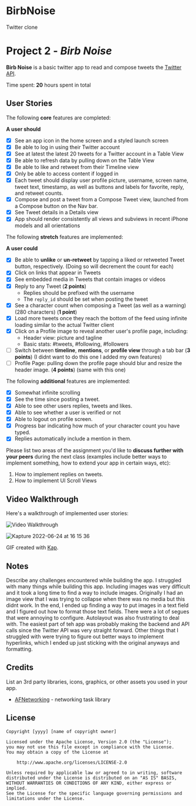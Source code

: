 # BirbNoise
 Twitter clone
# Project 2 - *Birb Noise*

**Birb Noise** is a basic twitter app to read and compose tweets the [Twitter API](https://apps.twitter.com/).

Time spent: **20** hours spent in total

## User Stories

The following **core** features are completed:

**A user should**

- [X] See an app icon in the home screen and a styled launch screen
- [X] Be able to log in using their Twitter account
- [X] See at latest the latest 20 tweets for a Twitter account in a Table View
- [X] Be able to refresh data by pulling down on the Table View
- [X] Be able to like and retweet from their Timeline view
- [X] Only be able to access content if logged in
- [X] Each tweet should display user profile picture, username, screen name, tweet text, timestamp, as well as buttons and labels for favorite, reply, and retweet counts.
- [X] Compose and post a tweet from a Compose Tweet view, launched from a Compose button on the Nav bar.
- [X] See Tweet details in a Details view
- [X] App should render consistently all views and subviews in recent iPhone models and all orientations

The following **stretch** features are implemented:

**A user could**

- [X] Be able to **unlike** or **un-retweet** by tapping a liked or retweeted Tweet button, respectively. (Doing so will decrement the count for each)
- [X] Click on links that appear in Tweets
- [X] See embedded media in Tweets that contain images or videos
- [X] Reply to any Tweet (**2 points**)
  - Replies should be prefixed with the username
  - The `reply_id` should be set when posting the tweet
- [X] See a character count when composing a Tweet (as well as a warning) (280 characters) (**1 point**)
- [X] Load more tweets once they reach the bottom of the feed using infinite loading similar to the actual Twitter client
- [X] Click on a Profile image to reveal another user's profile page, including:
  - Header view: picture and tagline
  - Basic stats: #tweets, #following, #followers
- [ ] Switch between **timeline**, **mentions**, or **profile view** through a tab bar (**3 points**) (I didnt want to do this one I added my own features)
- [ ] Profile Page: pulling down the profile page should blur and resize the header image. (**4 points**) (same with this one)

The following **additional** features are implemented:

- [X] Somewhat infinite scrolling
- [X] See the time since posting a tweet.
- [X] Able to see other users replies, tweets and likes.
- [X] Able to see whether a user is verified or not
- [X] Able to logout on profile screen.
- [X] Progress bar indicating how much of your character count you have typed.
- [X] Replies automatically include a mention in them.

Please list two areas of the assignment you'd like to **discuss further with your peers** during the next class (examples include better ways to implement something, how to extend your app in certain ways, etc):

1. How to implement replies on tweets.
2. How to implement UI Scroll Views

## Video Walkthrough

Here's a walkthrough of implemented user stories:

<img src='https://imgur.com/QUBeeew' title='Video Walkthrough' width='' alt='Video Walkthrough' />

![Kapture 2022-06-24 at 16 15 36](https://user-images.githubusercontent.com/48461874/175738443-d014c60d-32ce-4b5f-96d7-27f7777e9503.gif)

GIF created with [Kap](https://getkap.co/).

## Notes

Describe any challenges encountered while building the app.
I struggled with many things while building this app. Including images was very difficult and it took a long time to find a way to include images. Originally I had an image view that I was trying to collapse when there was no media but this didnt work. In the end, I ended up finding a way to put images in a text field and I figured out how to format those text fields. There were a lot of segues that were annoying to configure. Autolayout was also frustrating to deal with. The easiest part of teh app was probably making the backend and API calls since the Twitter API was very straight forward. Other things that I struggled with were trying to figure out better ways to implement hyperlinks, which I ended up just sticking with the original anyways and formatting.

## Credits

List an 3rd party libraries, icons, graphics, or other assets you used in your app.

- [AFNetworking](https://github.com/AFNetworking/AFNetworking) - networking task library

## License

    Copyright [yyyy] [name of copyright owner]

    Licensed under the Apache License, Version 2.0 (the "License");
    you may not use this file except in compliance with the License.
    You may obtain a copy of the License at

        http://www.apache.org/licenses/LICENSE-2.0

    Unless required by applicable law or agreed to in writing, software
    distributed under the License is distributed on an "AS IS" BASIS,
    WITHOUT WARRANTIES OR CONDITIONS OF ANY KIND, either express or implied.
    See the License for the specific language governing permissions and
    limitations under the License.
